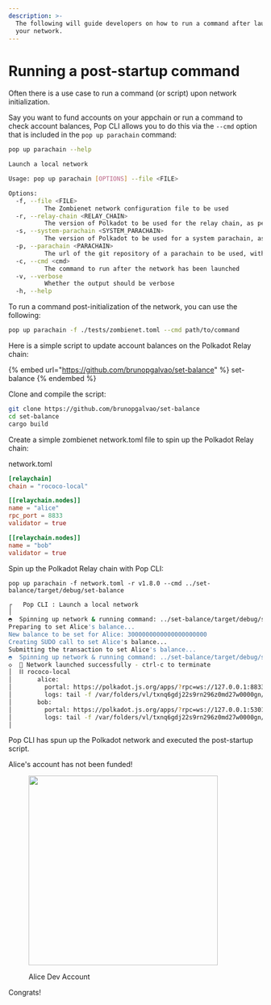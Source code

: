 ```yaml
---
description: >-
  The following will guide developers on how to run a command after launch of
  your network.
---
```


# Running a post-startup command

Often there is a use case to run a command (or script) upon network initialization.

Say you want to fund accounts on your appchain or run a command to check account balances, Pop CLI allows you to do this via the `--cmd` option that is included in the `pop up parachain` command:

```bash
pop up parachain --help

Launch a local network

Usage: pop up parachain [OPTIONS] --file <FILE>

Options:
  -f, --file <FILE>
          The Zombienet network configuration file to be used
  -r, --relay-chain <RELAY_CHAIN>
          The version of Polkadot to be used for the relay chain, as per the release tag (e.g. "v1.11.0")
  -s, --system-parachain <SYSTEM_PARACHAIN>
          The version of Polkadot to be used for a system parachain, as per the release tag (e.g. "v1.11.0"). Defaults to the relay chain version if not specified
  -p, --parachain <PARACHAIN>
          The url of the git repository of a parachain to be used, with branch/release tag specified as #fragment (e.g. 'https://github.com/org/repository#tag'). A specific binary name can also be optionally specified via query string parameter (e.g. 'https://github.com/org/repository?binaryname#tag'), defaulting to the name of the repository when not specified
  -c, --cmd <cmd>
          The command to run after the network has been launched
  -v, --verbose
          Whether the output should be verbose
  -h, --help

```

To run a command post-initialization of the network, you can use the following:

```bash
pop up parachain -f ./tests/zombienet.toml --cmd path/to/command
```

Here is a simple script to update account balances on the Polkadot Relay chain:

{% embed url="https://github.com/brunopgalvao/set-balance" %}
set-balance
{% endembed %}

Clone and compile the script:

```bash
git clone https://github.com/brunopgalvao/set-balance
cd set-balance
cargo build
```

Create a simple zombienet network.toml file to spin up the Polkadot Relay chain:

network.toml

```toml
[relaychain]
chain = "rococo-local"

[[relaychain.nodes]]
name = "alice"
rpc_port = 8833
validator = true

[[relaychain.nodes]]
name = "bob"
validator = true
```

Spin up the Polkadot Relay chain with Pop CLI:

```
pop up parachain -f network.toml -r v1.8.0 --cmd ../set-balance/target/debug/set-balance
```

```bash
┌   Pop CLI : Launch a local network
│
◓  Spinning up network & running command: ../set-balance/target/debug/set-balance                                                                                                             Connecting to the Relay chain...
Preparing to set Alice's balance...
New balance to be set for Alice: 3000000000000000000000
Creating SUDO call to set Alice's balance...
Submitting the transaction to set Alice's balance...
◓  Spinning up network & running command: ../set-balance/target/debug/set-balance                                                                                                             Alice's balance has been successfully set to: 3000000000000000000000
◇  🚀 Network launched successfully - ctrl-c to terminate
│  ⛓️ rococo-local
│       alice:
│         portal: https://polkadot.js.org/apps/?rpc=ws://127.0.0.1:8833#/explorer
│         logs: tail -f /var/folders/vl/txnq6gdj22s9rn296z0md27w0000gn/T/zombie-4299a032-01d0-4704-9c80-64f09b387aec/alice/alice.log
│       bob:
│         portal: https://polkadot.js.org/apps/?rpc=ws://127.0.0.1:53017#/explorer
│         logs: tail -f /var/folders/vl/txnq6gdj22s9rn296z0md27w0000gn/T/zombie-4299a032-01d0-4704-9c80-64f09b387aec/bob/bob.log
│
```

Pop CLI has spun up the Polkadot network and executed the post-startup script.

Alice's account has not been funded!

<figure><img src="../.gitbook/assets/Screenshot 2024-06-03 at 6.03.34 PM.png" alt="" width="375"><figcaption><p>Alice Dev Account</p></figcaption></figure>

Congrats!

